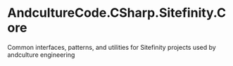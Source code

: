 # AndcultureCode.CSharp.Sitefinity.Core
Common interfaces, patterns, and utilities for Sitefinity projects used by andculture engineering
